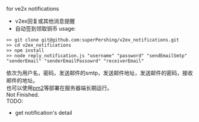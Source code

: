 for ve2x notifications  
 - v2ex回复或其他消息提醒
 - 自动签到领取铜币
usage:  
```
>> git clone git@github.com:superPershing/v2ex_notifications.git
>> cd v2ex_notifications
>> npm install
>> node reply_notification.js "username" "password" "sendEmailSmtp" "senderEmail" "senderEmailPassowrd" "receiverEmail"
```
依次为用户名，密码，发送邮件的smtp，发送邮件地址，发送邮件的密码，接收邮件的地址。  
也可以使用[pm2](http://pm2.keymetrics.io/)等部署在服务器端长期运行。  
Not Finished.  
TODO:  
 - get notification's detail

